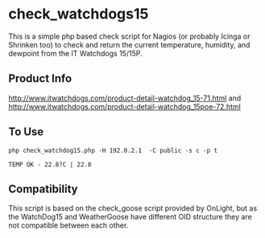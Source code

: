 check_watchdogs15
=================
This is a simple php based check script for Nagios (or probably Icinga or Shrinken too) to check and return the current temperature, humidity, and dewpoint from the IT Watchdogs 15/15P.

Product Info
----------
http://www.itwatchdogs.com/product-detail-watchdog_15-71.html
and
http://www.itwatchdogs.com/product-detail-watchdog_15poe-72.html

To Use
----------
`php check_watchdog15.php -H 192.0.2.1  -C public -s c -p t`

`TEMP OK - 22.8?C | 22.8`

Compatibility
----------
This script is based on the check_goose script provided by OnLight, but as the WatchDog15 and WeatherGoose have different OID structure they are not compatible between each other.


